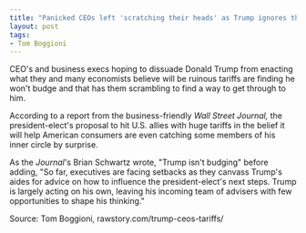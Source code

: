 ```yaml
---
title: "Panicked CEOs left 'scratching their heads' as Trump ignores their warnings"
layout: post
tags:
- Tom Boggioni
---
```


CEO's and business execs hoping to dissuade Donald Trump from enacting what they and many economists believe will be ruinous tariffs are finding he won't budge and that has them scrambling to find a way to get through to him.

According to a report from the business-friendly *Wall Street Journal,* the president-elect's proposal to hit U.S. allies with huge tariffs in the belief it will help American consumers are even catching some members of his inner circle by surprise.

As the *Journal*'s Brian Schwartz wrote, "Trump isn't budging" before adding, "So far, executives are facing setbacks as they canvass Trump's aides for advice on how to influence the president-elect's next steps. Trump is largely acting on his own, leaving his incoming team of advisers with few opportunities to shape his thinking."

Source: Tom Boggioni, rawstory.com/trump-ceos-tariffs/
